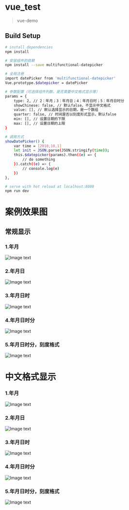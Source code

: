 # vue_test

> vue-demo

## Build Setup

``` bash
# install dependencies
npm install

# 安装组件的依赖
npm install --save multifunctional-datepicker

# 全局注册
import datePicker from 'multifunctional-datepicker'
Vue.prototype.$datepicker = datePicker

# 参数配置（可选择组件列数，是否需要中文格式显示等）
params = {
    type: 2, // 2：年月；3：年月日；4：年月日时；5：年月日时分
    showChinese: false, // 默认false，不显示中文格式
    value: [], // 默认选择显示的日期，是一个数组
    quarter: false, // 时间是否以刻度形式显示，默认false
    min: [], // 设置日期的下限
    max: [], // 设置日期的上限
}

# 调用方式
showDatePicker() {
    var time = [2018,10,1]
    let init = JSON.parse(JSON.stringify(time));
    this.$datepicker(params).then((e) => {
        // do something
    }).catch((e) => {
        // console.log(e)
    })
},

# serve with hot reload at localhost:8080
npm run dev

```
# 案例效果图
## 常规显示
### 1.年月<br />
![Image text](https://github.com/Jacky-MYD/multifunctional-datepicker/blob/master/src/assets/image/1_1.jpg)<br />
### 2.年月日<br />
![Image text](https://github.com/Jacky-MYD/multifunctional-datepicker/blob/master/src/assets/image/2_2.jpg)<br />
### 3.年月日时<br />
![Image text](https://github.com/Jacky-MYD/multifunctional-datepicker/blob/master/src/assets/image/3_3.jpg)<br />
### 4.年月日时分<br />
![Image text](https://github.com/Jacky-MYD/multifunctional-datepicker/blob/master/src/assets/image/4_4.jpg)<br />
### 5.年月日时分，刻度格式<br />
![Image text](https://github.com/Jacky-MYD/multifunctional-datepicker/blob/master/src/assets/image/5_5.jpg)<br />

# 中文格式显示
### 1.年月<br />
![Image text](https://github.com/Jacky-MYD/multifunctional-datepicker/blob/master/src/assets/image/1.jpg)<br />
### 2.年月日<br />
![Image text](https://github.com/Jacky-MYD/multifunctional-datepicker/blob/master/src/assets/image/2.jpg)<br />
### 3.年月日时<br />
![Image text](https://github.com/Jacky-MYD/multifunctional-datepicker/blob/master/src/assets/image/3.jpg)<br />
### 4.年月日时分<br />
![Image text](https://github.com/Jacky-MYD/multifunctional-datepicker/blob/master/src/assets/image/4.jpg)<br />
### 5.年月日时分，刻度格式<br />
![Image text](https://github.com/Jacky-MYD/multifunctional-datepicker/blob/master/src/assets/image/5.jpg)<br />




